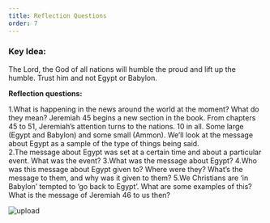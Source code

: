```yaml
---
title: Reflection Questions
order: 7
---
```


### Key Idea: 
The Lord, the God of all nations will humble the proud and lift up the humble. Trust him and not Egypt or Babylon.


**Reflection questions:**

1.What is happening in the news around the world at the moment? What do they mean? Jeremiah 45 begins a new section in the book. From chapters 45 to 51, Jeremiah’s attention turns to the nations. 10 in all. Some large (Egypt and Babylon) and some small (Ammon). We’ll look at the message about Egypt as a sample of the type of things being said.  
2.The message about Egypt was set at a certain time and about a particular event. What was the event?
3.What was the message about Egypt? 
4.Who was this message about Egypt given to? Where were they? What’s the message to them, and why was it given to them?
5.We Christians are ‘in Babylon’ tempted to ‘go back to Egypt’. What are some examples of this? What is the message of Jeremiah 46 to us then? 


![upload](https://github.com/stgeorgeshurstville/bulletin/assets/119166299/148ee660-ee69-46d7-bbc8-139ef05558f8)


